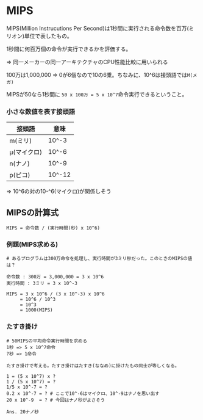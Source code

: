 # MIPS

MIPS(Million Instrucutions Per Second)は1秒間に実行される命令数を百万(ミリオン)単位で表したもの。

1秒間に何百万個の命令が実行できるかを評価する。

=> 同一メーカーの同一アーキテクチャのCPU性能比較に用いられる

100万は1,000,000 => 0が6個なので10の6乗。ちなみに、10^6は接頭語では`M(メガ)`

MIPSが50なら1秒間に `50 x 100万 = 5 x 10^7`命令実行できるということ。 

### 小さな数値を表す接頭語

| 接頭語        | 意味   |
|---------------|--------|
| m(ミリ)       | 10^-3  |
| μ(マイクロ) | 10^-6  |
| n(ナノ)       | 10^-9  |
| p(ピコ)       | 10^-12 |

=> 10^6の対の10-^6(マイクロ)が関係しそう

## MIPSの計算式

```
MIPS = 命令数 / (実行時間(秒) x 10^6)
```

### 例題(MIPS求める)

```
# あるプログラムは300万命令を処理し、実行時間が3ミリ秒だった。このときのMIPSの値は？

命令数 : 300万 = 3,000,000 = 3 x 10^6
実行時間 : 3ミリ = 3 x 10^-3

MIPS = 3 x 10^6 / (3 x 10^-3) x 10^6
     = 10^6 / 10^3
     = 10^3
     = 1000(MIPS)
```

### たすき掛け

```
# 50MIPSの平均命令実行時間を求める
1秒 => 5 x 10^7命令
?秒 => 1命令

たすき掛けで考える。たすき掛けはたすき(ななめ)に掛けたもの同士が等しくなる。

1 = (5 x 10^7) x ?
1 / (5 x 10^7) = ?
1/5 x 10^-7 = ?
0.2 x 10^-7 = ? # ここで10^-6はマイクロ、10^-9はナノを思い出す
20 x 10^-9  = ? # 今回はナノ秒がよさそう

Ans. 20ナノ秒
```


